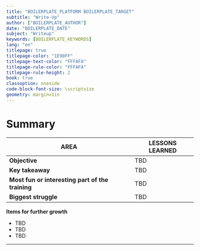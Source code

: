 ```yaml
---
title: "BOILERPLATE_PLATFORM BOILERPLATE_TARGET"
subtitle: "Write-Up"
author: ["BOILERPLATE_AUTHOR"]
date: "BOILERPLATE_DATE"
subject: "Writeup"
keywords: [BOILERPLATE_KEYWORDS]
lang: "en"
titlepage: true
titlepage-color: "1E90FF"
titlepage-text-color: "FFFAFA"
titlepage-rule-color: "FFFAFA"
titlepage-rule-height: 2
book: true
classoption: oneside
code-block-font-size: \scriptsize
geometry: margin=1in
---
```

# Summary
AREA|LESSONS LEARNED
---|---
**Objective** | TBD
**Key takeaway** | TBD
**Most fun or interesting part of the training** | TBD
**Biggest struggle** | TBD

**Items for further growth**
- TBD
- TBD
- TBD

---
